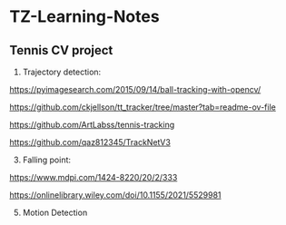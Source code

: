 # TZ-Learning-Notes

## Tennis CV project
1. Trajectory detection:

https://pyimagesearch.com/2015/09/14/ball-tracking-with-opencv/

https://github.com/ckjellson/tt_tracker/tree/master?tab=readme-ov-file

https://github.com/ArtLabss/tennis-tracking

https://github.com/qaz812345/TrackNetV3

3. Falling point:

https://www.mdpi.com/1424-8220/20/2/333

https://onlinelibrary.wiley.com/doi/10.1155/2021/5529981

5. Motion Detection

